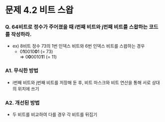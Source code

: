 # 문제 4.2 비트 스왑

### Q. 64비트로 정수가 주어졌을 때 i번째 비트와 j번째 비트를 스왑하는 코드를 작성하라.
* ex) 8비트 정수 73의 1번 인덱스 비트와 6번 인덱스 비트를 스왑하는 경우
  * 0**1**0010**0**1 (= 73)   
    => 0**0**0010**1**1 (= 11)

### A1. 무식한 방법
* i번째 비트와 j번째 비트를 저장해 둔 후, 비트 마스크와 비트 연산을 통해 서로 상대의 위치에 쓰기

### A2. 개선된 방법
* 두 비트를 비교하여 다를 경우 각 비트를 뒤집기

